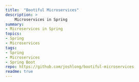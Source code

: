 ```yaml
---
title:  "Bootiful Microservices"
description: >
    Microservices in Spring
summary:
- Microservices in Spring
topics:
- Spring
- Microservices
tags:
- Spring
- Microservices
- Spring Boot
repo: https://github.com/joshlong/bootiful-microservices
readme: true
---
```


